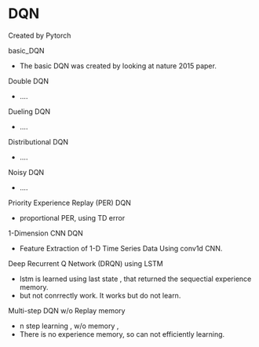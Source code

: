 # DQN
Created by Pytorch



basic_DQN 
- The basic DQN was created by looking at nature 2015 paper.

Double DQN
- ....

Dueling DQN
- ....

Distributional DQN
- ....

Noisy DQN
- ....

Priority Experience Replay (PER) DQN
- proportional PER, using TD error 

1-Dimension CNN DQN
- Feature Extraction of 1-D Time Series Data Using conv1d CNN.

Deep Recurrent Q Network (DRQN) using LSTM
- lstm is learned using last state , that returned the sequectial experience memory.
- but not conrrectly work. It works but do not learn.

Multi-step DQN w/o Replay memory 
- n step learning , w/o memory , 
- There is no experience memory, so can not efficiently learning.

